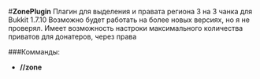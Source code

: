 #**ZonePlugin**
Плагин для выделения и правата региона 3 на 3 чанка для Bukkit 1.7.10
Возможно будет работать на более новых версиях, но я не проверял. Имеет возможность настроки максимального количества приватов для донатеров, через права

###Комманды:
 - **//zone**
